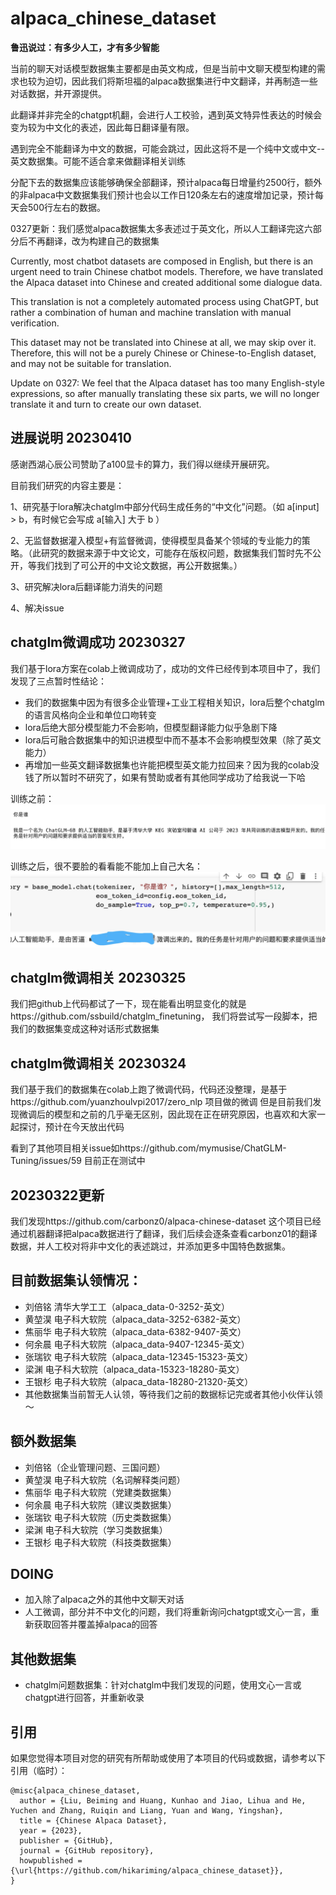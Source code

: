 <!--
 * @Author: liubeiming
 * @Date: 2023-03-21 10:12:22
-->
# alpaca_chinese_dataset

**鲁迅说过：有多少人工，才有多少智能**

当前的聊天对话模型数据集主要都是由英文构成，但是当前中文聊天模型构建的需求也较为迫切，因此我们将斯坦福的alpaca数据集进行中文翻译，并再制造一些对话数据，并开源提供。

此翻译并非完全的chatgpt机翻，会进行人工校验，遇到英文特异性表达的时候会变为较为中文化的表述，因此每日翻译量有限。

遇到完全不能翻译为中文的数据，可能会跳过，因此这将不是一个纯中文或中文--英文数据集。可能不适合拿来做翻译相关训练

分配下去的数据集应该能够确保全部翻译，预计alpaca每日增量约2500行，额外的非alpaca中文数据集我们预计也会以工作日120条左右的速度增加记录，预计每天会500行左右的数据。

0327更新：我们感觉alpaca数据集太多表述过于英文化，所以人工翻译完这六部分后不再翻译，改为构建自己的数据集


Currently, most chatbot datasets are composed in English, but there is an urgent need to train Chinese chatbot models. Therefore, we have translated the Alpaca dataset into Chinese and created additional some dialogue data.

This translation is not a completely automated process using ChatGPT, but rather a combination of human and machine translation with manual verification. 

This dataset may not be translated into Chinese at all, we may skip over it. Therefore, this will not be a purely Chinese or Chinese-to-English dataset, and may not be suitable for translation.

Update on 0327: We feel that the Alpaca dataset has too many English-style expressions, so after manually translating these six parts, we will no longer translate it and turn to create our own dataset.

## 进展说明 20230410

感谢西湖心辰公司赞助了a100显卡的算力，我们得以继续开展研究。

目前我们研究的内容主要是：

1、研究基于lora解决chatglm中部分代码生成任务的“中文化”问题。（如 a[input] > b，有时候它会写成 a[输入] 大于 b ）

2、无监督数据灌入模型+有监督微调，使得模型具备某个领域的专业能力的策略。（此研究的数据来源于中文论文，可能存在版权问题，数据集我们暂时先不公开，等我们找到了可公开的中文论文数据，再公开数据集。）

3、研究解决lora后翻译能力消失的问题

4、解决issue

## chatglm微调成功 20230327

我们基于lora方案在colab上微调成功了，成功的文件已经传到本项目中了，我们发现了三点暂时性结论：
- 我们的数据集中因为有很多企业管理+工业工程相关知识，lora后整个chatglm的语言风格向企业和单位口吻转变
- lora后绝大部分模型能力不会影响，但模型翻译能力似乎急剧下降
- lora后可融合数据集中的知识进模型中而不基本不会影响模型效果（除了英文能力）
- 再增加一些英文翻译数据集也许能把模型英文能力拉回来？因为我的colab没钱了所以暂时不研究了，如果有赞助或者有其他同学成功了给我说一下哈

训练之前：
![训练之前](./before.png)

训练之后，很不要脸的看看能不能加上自己大名：
![训练之前](./after.jpg)

## chatglm微调相关 20230325

我们把github上代码都试了一下，现在能看出明显变化的就是https://github.com/ssbuild/chatglm_finetuning，
我们将尝试写一段脚本，把我们的数据集变成这种对话形式数据集


## chatglm微调相关 20230324
我们基于我们的数据集在colab上跑了微调代码，代码还没整理，是基于https://github.com/yuanzhoulvpi2017/zero_nlp 项目做的微调
但是目前我们发现微调后的模型和之前的几乎毫无区别，因此现在正在研究原因，也喜欢和大家一起探讨，预计在今天放出代码

看到了其他项目相关issue如https://github.com/mymusise/ChatGLM-Tuning/issues/59
目前正在测试中

## 20230322更新

我们发现https://github.com/carbonz0/alpaca-chinese-dataset 这个项目已经通过机器翻译把alpaca数据进行了翻译，我们后续会逐条查看carbonz01的翻译数据，并人工校对将非中文化的表述跳过，并添加更多中国特色数据集。

## 目前数据集认领情况：

- 刘倍铭 清华大学工工（alpaca_data-0-3252-英文）
- 黄堃淏 电子科大软院（alpaca_data-3252-6382-英文）
- 焦丽华 电子科大软院（alpaca_data-6382-9407-英文）
- 何余晨 电子科大软院（alpaca_data-9407-12345-英文）
- 张瑞钦 电子科大软院（alpaca_data-12345-15323-英文）
- 梁渊 电子科大软院（alpaca_data-15323-18280-英文）
- 王银杉 电子科大软院（alpaca_data-18280-21320-英文）
- 其他数据集当前暂无人认领，等待我们之前的数据标记完或者其他小伙伴认领～

## 额外数据集

- 刘倍铭（企业管理问题、三国问题）
- 黄堃淏 电子科大软院（名词解释类问题）
- 焦丽华 电子科大软院（党建类数据集）
- 何余晨 电子科大软院（建议类数据集）
- 张瑞钦 电子科大软院（历史类数据集）
- 梁渊 电子科大软院（学习类数据集）
- 王银杉 电子科大软院（科技类数据集）


## DOING

- 加入除了alpaca之外的其他中文聊天对话
- 人工微调，部分并不中文化的问题，我们将重新询问chatgpt或文心一言，重新获取回答并覆盖掉alpaca的回答

## 其他数据集
- chatglm问题数据集：针对chatglm中我们发现的问题，使用文心一言或chatgpt进行回答，并重新收录

## 引用

如果您觉得本项目对您的研究有所帮助或使用了本项目的代码或数据，请参考以下引用（临时）：
```
@misc{alpaca_chinese_dataset,
  author = {Liu, Beiming and Huang, Kunhao and Jiao, Lihua and He, Yuchen and Zhang, Ruiqin and Liang, Yuan and Wang, Yingshan},
  title = {Chinese Alpaca Dataset},
  year = {2023},
  publisher = {GitHub},
  journal = {GitHub repository},
  howpublished = {\url{https://github.com/hikariming/alpaca_chinese_dataset}},
}
```
